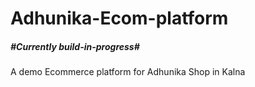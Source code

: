 # Adhunika-Ecom-platform </span><h5> #Currently build-in-progress# <h5/></span>
A demo Ecommerce platform for Adhunika Shop in Kalna

